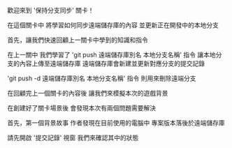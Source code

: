 歡迎來到
'保持分支同步' 關卡！

在這個關卡中
將學習如何同步遠端儲存庫的內容
並更新正在開發中的本地分支

首先，讓我們快速回顧上一關卡中學到的知識和指令

在上一關中
我們學習了 'git push 遠端儲存庫別名 本地分支名稱' 指令
讓本地分支的內容上傳至遠端儲存庫
遠端儲存庫會新建並更新對應分支的提交記錄

'git push -d 遠端儲存庫別名 本地分支名稱' 指令
則用來刪除遠端分支

在回顧完上一個關卡的內容後
讓我們來模擬本次的遊戲背景

在創建好了關卡場景後
會發現本次有兩個問題需要解決

首先，第一個背景故事
作者發現在目前使用的電腦中
專案版本落後於遠端儲存庫

請先開啟 '提交記錄' 視窗
我們來確認其中的狀態